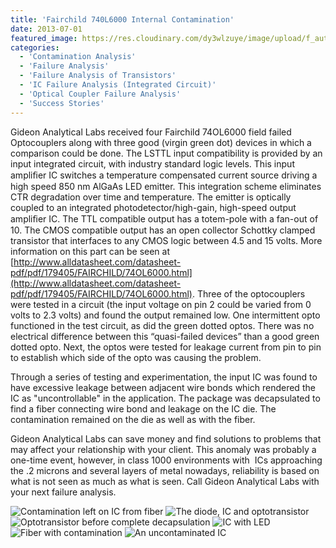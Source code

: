 ```yaml
---
title: 'Fairchild 740L6000 Internal Contamination'
date: 2013-07-01
featured_image: https://res.cloudinary.com/dy3wlzuye/image/upload/f_auto,c_scale,w_250/v1/GideonLabs/fc74-5.jpg
categories:
  - 'Contamination Analysis'
  - 'Failure Analysis'
  - 'Failure Analysis of Transistors'
  - 'IC Failure Analysis (Integrated Circuit)'
  - 'Optical Coupler Failure Analysis'
  - 'Success Stories'
---
```


Gideon Analytical Labs received four Fairchild 74OL6000 field failed Optocouplers along with three good (virgin green dot) devices in which a comparison could be done. The LSTTL input compatibility is provided by an input integrated circuit, with industry standard logic levels. This input ampliﬁer IC switches a temperature compensated current source driving a high speed 850 nm AlGaAs LED emitter. This integration scheme eliminates CTR degradation over time and temperature. The emitter is optically coupled to an integrated photodetector/high-gain, high-speed output ampliﬁer IC. The TTL compatible output has a totem-pole with a fan-out of 10. The CMOS compatible output has an open collector Schottky clamped transistor that interfaces to any CMOS logic between 4.5 and 15 volts. More information on this part can be seen at [http://www.alldatasheet.com/datasheet-pdf/pdf/179405/FAIRCHILD/74OL6000.html](http://www.alldatasheet.com/datasheet-pdf/pdf/179405/FAIRCHILD/74OL6000.html). Three of the optocouplers were tested in a circuit (the input voltage on pin 2 could be varied from 0 volts to 2.3 volts) and found the output remained low. One intermittent opto functioned in the test circuit, as did the green dotted optos. There was no electrical difference between this “quasi-failed devices” than a good green dotted opto. Next, the optos were tested for leakage current from pin to pin to establish which side of the opto was causing the problem.

Through a series of testing and experimentation, the input IC was found to have excessive leakage between adjacent wire bonds which rendered the IC as "uncontrollable" in the application. The package was decapsulated to find a fiber connecting wire bond and leakage on the IC die. The contamination remained on the die as well as with the fiber.

Gideon Analytical Labs can save money and find solutions to problems that may affect your relationship with your client. This anomaly was probably a one-time event, however, in class 1000 environments with  ICs approaching the .2 microns and several layers of metal nowadays, reliability is based on what is not seen as much as what is seen. Call Gideon Analytical Labs with your next failure analysis.

![Contamination left on IC from fiber](https://res.cloudinary.com/dy3wlzuye/image/upload/f_auto,c_scale,w_300/GideonLabs/fc74-5.jpg 'Contamination left on IC from fiber')
![The diode, IC and optotransistor](https://res.cloudinary.com/dy3wlzuye/image/upload/f_auto,c_scale,w_300/GideonLabs/fc74-6.jpg 'The diode, IC and optotransistor')
![Optotransistor before complete decapsulation](https://res.cloudinary.com/dy3wlzuye/image/upload/f_auto,c_scale,w_300/GideonLabs/fc74-4.jpg 'Optotransistor before complete decapsulation')
![IC with LED](https://res.cloudinary.com/dy3wlzuye/image/upload/f_auto,c_scale,w_300/GideonLabs/fc74-4.jpg 'IC with LED')
![Fiber with contamination](https://res.cloudinary.com/dy3wlzuye/image/upload/f_auto,c_scale,w_300/GideonLabs/fc74-3.jpg 'Fiber with contamination')
![An uncontaminated IC](https://res.cloudinary.com/dy3wlzuye/image/upload/f_auto,c_scale,w_300/GideonLabs/fc74-1.jpg 'An uncontaminated IC ')
